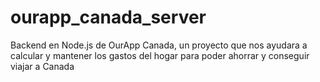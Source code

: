 # ourapp_canada_server
Backend en Node.js de OurApp Canada, un proyecto que nos ayudara a calcular y mantener los gastos del hogar para poder ahorrar y conseguir viajar a Canada
